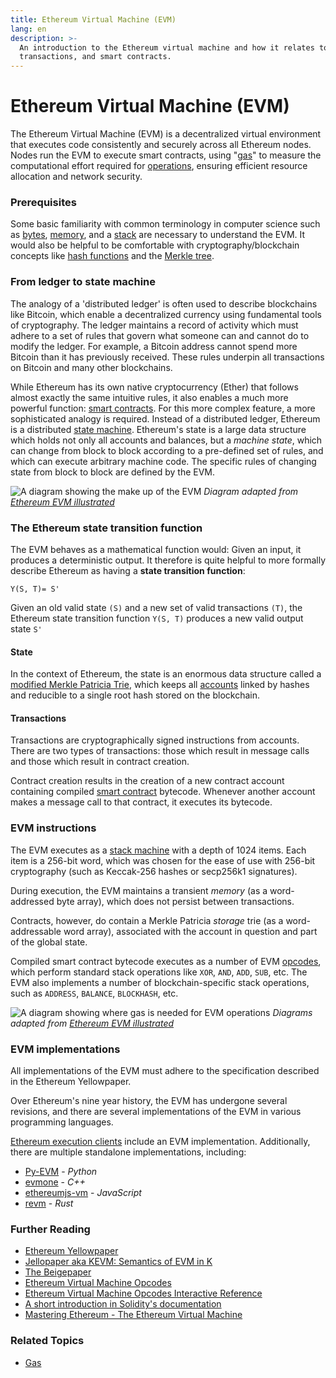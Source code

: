 ```yaml
---
title: Ethereum Virtual Machine (EVM)
lang: en
description: >-
  An introduction to the Ethereum virtual machine and how it relates to state,
  transactions, and smart contracts.
---
```


# Ethereum Virtual Machine (EVM)

The Ethereum Virtual Machine (EVM) is a decentralized virtual environment that executes code consistently and securely across all Ethereum nodes. Nodes run the EVM to execute smart contracts, using "[gas](../../../gas/)" to measure the computational effort required for [operations](opcodes/), ensuring efficient resource allocation and network security.

### Prerequisites <a href="#prerequisites" id="prerequisites"></a>

Some basic familiarity with common terminology in computer science such as [bytes](https://wikipedia.org/wiki/Byte), [memory](https://wikipedia.org/wiki/Computer\_memory), and a [stack](https://wikipedia.org/wiki/Stack\_\(abstract\_data\_type\)) are necessary to understand the EVM. It would also be helpful to be comfortable with cryptography/blockchain concepts like [hash functions](https://wikipedia.org/wiki/Cryptographic\_hash\_function) and the [Merkle tree](https://wikipedia.org/wiki/Merkle\_tree).

### From ledger to state machine <a href="#from-ledger-to-state-machine" id="from-ledger-to-state-machine"></a>

The analogy of a 'distributed ledger' is often used to describe blockchains like Bitcoin, which enable a decentralized currency using fundamental tools of cryptography. The ledger maintains a record of activity which must adhere to a set of rules that govern what someone can and cannot do to modify the ledger. For example, a Bitcoin address cannot spend more Bitcoin than it has previously received. These rules underpin all transactions on Bitcoin and many other blockchains.

While Ethereum has its own native cryptocurrency (Ether) that follows almost exactly the same intuitive rules, it also enables a much more powerful function: [smart contracts](../smart-contracts/). For this more complex feature, a more sophisticated analogy is required. Instead of a distributed ledger, Ethereum is a distributed [state machine](https://wikipedia.org/wiki/Finite-state\_machine). Ethereum's state is a large data structure which holds not only all accounts and balances, but a _machine state_, which can change from block to block according to a pre-defined set of rules, and which can execute arbitrary machine code. The specific rules of changing state from block to block are defined by the EVM.

![A diagram showing the make up of the EVM](../../../public/content/developers/docs/evm/evm.png) _Diagram adapted from_ [_Ethereum EVM illustrated_](https://takenobu-hs.github.io/downloads/ethereum\_evm\_illustrated.pdf)

### The Ethereum state transition function <a href="#the-ethereum-state-transition-function" id="the-ethereum-state-transition-function"></a>

The EVM behaves as a mathematical function would: Given an input, it produces a deterministic output. It therefore is quite helpful to more formally describe Ethereum as having a **state transition function**:

```
Y(S, T)= S'
```

Given an old valid state `(S)` and a new set of valid transactions `(T)`, the Ethereum state transition function `Y(S, T)` produces a new valid output state `S'`

#### State <a href="#state" id="state"></a>

In the context of Ethereum, the state is an enormous data structure called a [modified Merkle Patricia Trie](../data-structures-and-encoding/patricia-merkle-trie/), which keeps all [accounts](../accounts/) linked by hashes and reducible to a single root hash stored on the blockchain.

#### Transactions <a href="#transactions" id="transactions"></a>

Transactions are cryptographically signed instructions from accounts. There are two types of transactions: those which result in message calls and those which result in contract creation.

Contract creation results in the creation of a new contract account containing compiled [smart contract](../smart-contracts/anatomy/) bytecode. Whenever another account makes a message call to that contract, it executes its bytecode.

### EVM instructions <a href="#evm-instructions" id="evm-instructions"></a>

The EVM executes as a [stack machine](https://wikipedia.org/wiki/Stack\_machine) with a depth of 1024 items. Each item is a 256-bit word, which was chosen for the ease of use with 256-bit cryptography (such as Keccak-256 hashes or secp256k1 signatures).

During execution, the EVM maintains a transient _memory_ (as a word-addressed byte array), which does not persist between transactions.

Contracts, however, do contain a Merkle Patricia _storage_ trie (as a word-addressable word array), associated with the account in question and part of the global state.

Compiled smart contract bytecode executes as a number of EVM [opcodes](opcodes/), which perform standard stack operations like `XOR`, `AND`, `ADD`, `SUB`, etc. The EVM also implements a number of blockchain-specific stack operations, such as `ADDRESS`, `BALANCE`, `BLOCKHASH`, etc.

![A diagram showing where gas is needed for EVM operations](../../../public/content/developers/docs/gas/gas.png) _Diagrams adapted from_ [_Ethereum EVM illustrated_](https://takenobu-hs.github.io/downloads/ethereum\_evm\_illustrated.pdf)

### EVM implementations <a href="#evm-implementations" id="evm-implementations"></a>

All implementations of the EVM must adhere to the specification described in the Ethereum Yellowpaper.

Over Ethereum's nine year history, the EVM has undergone several revisions, and there are several implementations of the EVM in various programming languages.

[Ethereum execution clients](../nodes-and-clients/#execution-clients) include an EVM implementation. Additionally, there are multiple standalone implementations, including:

* [Py-EVM](https://github.com/ethereum/py-evm) - _Python_
* [evmone](https://github.com/ethereum/evmone) - _C++_
* [ethereumjs-vm](https://github.com/ethereumjs/ethereumjs-vm) - _JavaScript_
* [revm](https://github.com/bluealloy/revm) - _Rust_

### Further Reading <a href="#further-reading" id="further-reading"></a>

* [Ethereum Yellowpaper](https://ethereum.github.io/yellowpaper/paper.pdf)
* [Jellopaper aka KEVM: Semantics of EVM in K](https://jellopaper.org/)
* [The Beigepaper](https://github.com/chronaeon/beigepaper)
* [Ethereum Virtual Machine Opcodes](https://www.ethervm.io/)
* [Ethereum Virtual Machine Opcodes Interactive Reference](https://www.evm.codes/)
* [A short introduction in Solidity's documentation](https://docs.soliditylang.org/en/latest/introduction-to-smart-contracts.html#index-6)
* [Mastering Ethereum - The Ethereum Virtual Machine](https://github.com/ethereumbook/ethereumbook/blob/develop/13evm.asciidoc)

### Related Topics <a href="#related-topics" id="related-topics"></a>

* [Gas](../gas/)
